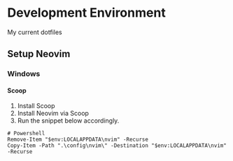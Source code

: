 # Development Environment
My current dotfiles

## Setup Neovim
### Windows
#### Scoop
1. Install Scoop
2. Install Neovim via Scoop
3. Run the snippet below accordingly.

```
# Powershell
Remove-Item "$env:LOCALAPPDATA\nvim" -Recurse
Copy-Item -Path ".\config\nvim\" -Destination "$env:LOCALAPPDATA\nvim" -Recurse
```

